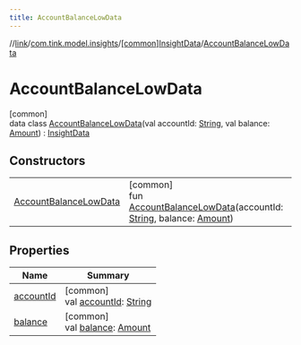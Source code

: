 ```yaml
---
title: AccountBalanceLowData
---
```

//[link](../../../../index.html)/[com.tink.model.insights](../../index.html)/[[common]InsightData](../index.html)/[AccountBalanceLowData](index.html)



# AccountBalanceLowData



[common]\
data class [AccountBalanceLowData](index.html)(val accountId: [String](https://kotlinlang.org/api/latest/jvm/stdlib/kotlin/-string/index.html), val balance: [Amount](../../../com.tink.model.misc/[common]-amount/index.html)) : [InsightData](../index.html)



## Constructors


| | |
|---|---|
| [AccountBalanceLowData](-account-balance-low-data.html) | [common]<br>fun [AccountBalanceLowData](-account-balance-low-data.html)(accountId: [String](https://kotlinlang.org/api/latest/jvm/stdlib/kotlin/-string/index.html), balance: [Amount](../../../com.tink.model.misc/[common]-amount/index.html)) |


## Properties


| Name | Summary |
|---|---|
| [accountId](account-id.html) | [common]<br>val [accountId](account-id.html): [String](https://kotlinlang.org/api/latest/jvm/stdlib/kotlin/-string/index.html) |
| [balance](balance.html) | [common]<br>val [balance](balance.html): [Amount](../../../com.tink.model.misc/[common]-amount/index.html) |

